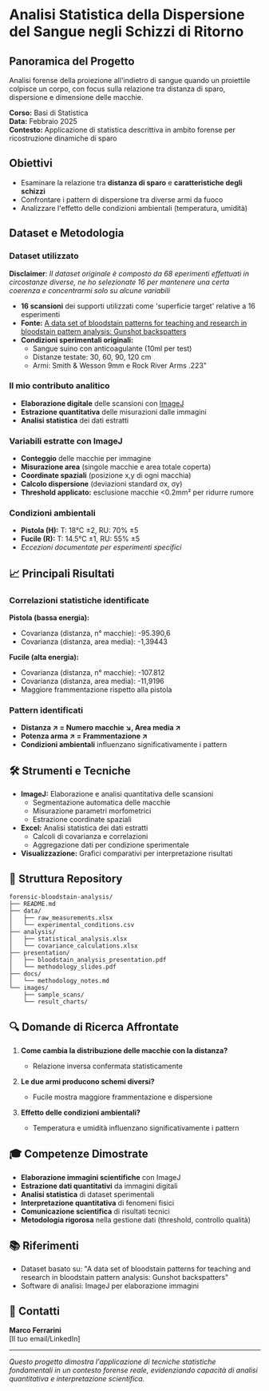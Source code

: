 # Analisi Statistica della Dispersione del Sangue negli Schizzi di Ritorno

## Panoramica del Progetto

Analisi forense della proiezione all'indietro di sangue quando un proiettile colpisce un corpo, con focus sulla relazione tra distanza di sparo, dispersione e dimensione delle macchie.

**Corso:** Basi di Statistica  
**Data:** Febbraio 2025  
**Contesto:** Applicazione di statistica descrittiva in ambito forense per ricostruzione dinamiche di sparo

## Obiettivi

- Esaminare la relazione tra **distanza di sparo** e **caratteristiche degli schizzi**
- Confrontare i pattern di dispersione tra diverse armi da fuoco
- Analizzare l'effetto delle condizioni ambientali (temperatura, umidità)

## Dataset e Metodologia

### Dataset utilizzato
**Disclaimer**: _Il dataset originale è composto da 68 eperimenti effettuati in circostanze diverse, ne ho selezionate 16 per mantenere una certa coerenza e concentrarmi solo su alcune variabili_
- **16 scansioni** dei supporti utilizzati come 'superficie target' relative a 16 esperimenti
- **Fonte:** [A data set of bloodstain patterns for teaching and research in bloodstain pattern analysis: Gunshot backspatters](https://www.sciencedirect.com/science/article/pii/S2352340918314689?via%3Dihub#s0010) 
- **Condizioni sperimentali originali:**
  - Sangue suino con anticoagulante (10ml per test)
  - Distanze testate: 30, 60, 90, 120 cm
  - Armi: Smith & Wesson 9mm e Rock River Arms .223"

### Il mio contributo analitico
- **Elaborazione digitale** delle scansioni con [ImageJ](https://imagej.net/ij/)
- **Estrazione quantitativa** delle misurazioni dalle immagini
- **Analisi statistica** dei dati estratti

### Variabili estratte con ImageJ
- **Conteggio** delle macchie per immagine
- **Misurazione area** (singole macchie e area totale coperta)
- **Coordinate spaziali** (posizione x,y di ogni macchia)
- **Calcolo dispersione** (deviazioni standard σx, σy)
- **Threshold applicato:** esclusione macchie <0.2mm² per ridurre rumore

### Condizioni ambientali
- **Pistola (H):** T: 18°C ±2, RU: 70% ±5
- **Fucile (R):** T: 14.5°C ±1, RU: 55% ±5
- *Eccezioni documentate per esperimenti specifici*

## 📈 Principali Risultati

### Correlazioni statistiche identificate

**Pistola (bassa energia):**
- Covarianza (distanza, n° macchie): -95.390,6
- Covarianza (distanza, area media): -1,39443

**Fucile (alta energia):**
- Covarianza (distanza, n° macchie): -107.812
- Covarianza (distanza, area media): -11,9196
- Maggiore frammentazione rispetto alla pistola

### Pattern identificati
- **Distanza ↗ = Numero macchie ↘, Area media ↗**
- **Potenza arma ↗ = Frammentazione ↗**
- **Condizioni ambientali** influenzano significativamente i pattern

## 🛠 Strumenti e Tecniche

- **ImageJ:** Elaborazione e analisi quantitativa delle scansioni
  - Segmentazione automatica delle macchie
  - Misurazione parametri morfometrici
  - Estrazione coordinate spaziali
- **Excel:** Analisi statistica dei dati estratti
  - Calcoli di covarianza e correlazioni
  - Aggregazione dati per condizione sperimentale
- **Visualizzazione:** Grafici comparativi per interpretazione risultati

## 📁 Struttura Repository

```
forensic-bloodstain-analysis/
├── README.md
├── data/
│   ├── raw_measurements.xlsx
│   └── experimental_conditions.csv
├── analysis/
│   ├── statistical_analysis.xlsx
│   └── covariance_calculations.xlsx
├── presentation/
│   ├── bloodstain_analysis_presentation.pdf
│   └── methodology_slides.pdf
├── docs/
│   └── methodology_notes.md
└── images/
    ├── sample_scans/
    └── result_charts/
```

## 🔍 Domande di Ricerca Affrontate

1. **Come cambia la distribuzione delle macchie con la distanza?**
   - Relazione inversa confermata statisticamente
   
2. **Le due armi producono schemi diversi?**
   - Fucile mostra maggiore frammentazione e dispersione
   
3. **Effetto delle condizioni ambientali?**
   - Temperatura e umidità influenzano significativamente i pattern

## 🎓 Competenze Dimostrate

- **Elaborazione immagini scientifiche** con ImageJ
- **Estrazione dati quantitativi** da immagini digitali
- **Analisi statistica** di dataset sperimentali
- **Interpretazione quantitativa** di fenomeni fisici
- **Comunicazione scientifica** di risultati tecnici
- **Metodologia rigorosa** nella gestione dati (threshold, controllo qualità)

## 📚 Riferimenti

- Dataset basato su: "A data set of bloodstain patterns for teaching and research in bloodstain pattern analysis: Gunshot backspatters"
- Software di analisi: ImageJ per elaborazione immagini

## 📧 Contatti

**Marco Ferrarini**  
[Il tuo email/LinkedIn]

---

*Questo progetto dimostra l'applicazione di tecniche statistiche fondamentali in un contesto forense reale, evidenziando capacità di analisi quantitativa e interpretazione scientifica.*
